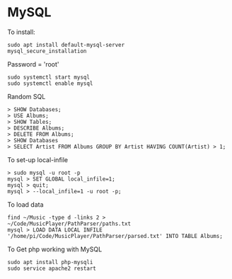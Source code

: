 # MySQL

To install:

```
sudo apt install default-mysql-server
mysql_secure_installation
```

Password = 'root'

```
sudo systemctl start mysql
sudo systemctl enable mysql
```

Random SQL 

```
> SHOW Databases;
> USE Albums;
> SHOW Tables;
> DESCRIBE Albums;
> DELETE FROM Albums;
> SHOW Databases
> SELECT Artist FROM Albums GROUP BY Artist HAVING COUNT(Artist) > 1;

```

To set-up local-infile

```
> sudo mysql -u root -p
mysql > SET GLOBAL local_infile=1;
mysql > quit;
mysql > --local_infile=1 -u root -p; 

```

To load data

```
find ~/Music -type d -links 2 > ~/Code/MusicPlayer/PathParser/paths.txt
mysql > LOAD DATA LOCAL INFILE '/home/pi/Code/MusicPlayer/PathParser/parsed.txt' INTO TABLE Albums;
```

To Get php working with MySQL

```
sudo apt install php-mysqli
sudo service apache2 restart
```

